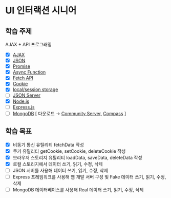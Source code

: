 # UI 인터랙션 시니어

## 학습 주제

AJAX + API 프로그래밍

- [x] [AJAX](https://developer.mozilla.org/en-US/docs/Web/Guide/AJAX/Getting_Started)
- [x] [JSON](https://developer.mozilla.org/ko/docs/Web/JavaScript/Reference/Global_Objects/JSON)
- [x] [Promise](https://developer.mozilla.org/ko/docs/Web/JavaScript/Reference/Global_Objects/Promise)
- [x] [Async Function](https://developer.mozilla.org/ko/docs/Web/JavaScript/Reference/Statements/async_function)
- [x] [Fetch API](https://developer.mozilla.org/ko/docs/Web/API/Fetch_API/Using_Fetch)
- [x] [Cookie](https://ko.javascript.info/cookie)
- [x] [local/session storage](https://ko.javascript.info/localstorage)
- [ ] [JSON Server](https://github.com/typicode/json-server)
- [x] [Node.js](https://nodejs.dev/)
- [ ] [Express.js](https://expressjs.com/)
- [ ] [MongoDB](https://www.mongodb.com/) [ 다운로드 → [Community Server](https://www.mongodb.com/try/download/community), [Compass](https://www.mongodb.com/try/download/compass) ]

## 학습 목표

- [x] 비동기 통신 유틸리티 fetchData 작성
- [x] 쿠키 유틸리티 getCookie, setCookie, deleteCookie 작성
- [x] 브라우저 스토리지 유틸리티 loadData, saveData, deleteData 작성
- [x] 로컬 스토리지에서 데이터 쓰기, 읽기, 수정, 삭제
- [ ] JSON 서버를 사용해 데이터 쓰기, 읽기, 수정, 삭제
- [ ] Express 프레임워크를 사용해 웹 개발 서버 구성 및 Fake 데이터 쓰기, 읽기, 수정, 삭제
- [ ] MongoDB 데이터베이스를 사용해 Real 데이터 쓰기, 읽기, 수정, 삭제
